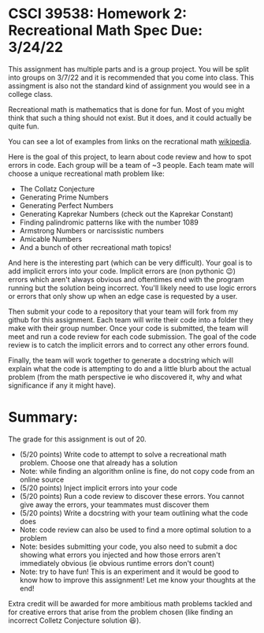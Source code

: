 # CSCI 39538: Homework 2: Recreational Math Spec        Due: 3/24/22

This assignment has multiple parts and is a group project. You will be split into groups on 3/7/22 and it is recommended that you come into class. This assingment is also not the standard kind of assignment you would see in a college class.

Recreational math is mathematics that is done for fun. Most of you might think that such a thing should not exist. But it does, and it could actually be quite fun.

You can see a lot of examples from links on the recrational math [wikipedia](https://en.wikipedia.org/wiki/Recreational_mathematics).

Here is the goal of this project, to learn about code review and how to spot errors in code. Each group will be a team of ~3 people. Each team mate will choose a unique recreational math problem like:

<ul>
    <li>The Collatz Conjecture</li>
    <li>Generating Prime Numbers</li>
    <li>Generating Perfect Numbers</li>
    <li>Generating Kaprekar Numbers (check out the Kaprekar Constant)</li>
    <li>Finding palindromic patterns like with the number 1089</li>
    <li>Armstrong Numbers or narcissistic numbers</li>
    <li>Amicable Numbers</li>
    <li>And a bunch of other recreational math topics!</li>
</ul>

And here is the interesting part (which can be very difficult). Your goal is to add implicit errors into your code. Implicit errors are (non pythonic :wink:) errors which aren't always obvious and oftentimes end with the program running but the solution being incorrect. You'll likely need to use logic errors or errors that only show up when an edge case is requested by a user. 

Then submit your code to a repository that your team will fork from my github for this assignment. Each team will write their code into a folder they make with their group number. Once your code is submitted, the team will meet and run a code review for each code submission. The goal of the code review is to catch the implicit errors and to correct any other errors found.

Finally, the team will work together to generate a docstring which will explain what the code is attempting to do and a little blurb about the actual problem (from the math perspective ie who discovered it, why and what significance if any it might have). 

# Summary:

The grade for this assignment is out of 20.

<ul>
    <li> (5/20 points) Write code to attempt to solve a recreational math problem. Choose one that already has a solution</li>
    <li>Note: while finding an algorithm online is fine, do not copy code from an online source</li>
    <li>(5/20 points) Inject implicit errors into your code</li>
    <li>(5/20 points) Run a code review to discover these errors. You cannot give away the errors, your teammates must discover them</li>
    <li>(5/20 points) Write a docstring with your team outlining what the code does</li>
    <li>Note: code review can also be used to find a more optimal solution to a problem</li>
    <li>Note: besides submitting your code, you also need to submit a doc showing what errors you injected and how those errors aren't immediately obvious (ie obvious runtime errors don't count)</li>
    <li>Note: try to have fun! This is an experiment and it would be good to know how to improve this assignment! Let me know your thoughts at the end!</li>
</ul>

Extra credit will be awarded for more ambitious math problems tackled and for creative errors that arise from the problem chosen (like finding an incorrect Colletz Conjecture solution :laughing:).